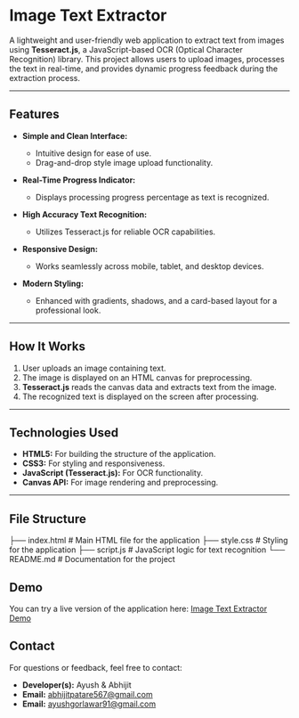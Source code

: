 # Image Text Extractor

A lightweight and user-friendly web application to extract text from images using **Tesseract.js**, a JavaScript-based OCR (Optical Character Recognition) library. This project allows users to upload images, processes the text in real-time, and provides dynamic progress feedback during the extraction process.

---

## **Features**
- **Simple and Clean Interface:** 
  - Intuitive design for ease of use.
  - Drag-and-drop style image upload functionality.

- **Real-Time Progress Indicator:** 
  - Displays processing progress percentage as text is recognized.

- **High Accuracy Text Recognition:** 
  - Utilizes Tesseract.js for reliable OCR capabilities.

- **Responsive Design:** 
  - Works seamlessly across mobile, tablet, and desktop devices.

- **Modern Styling:** 
  - Enhanced with gradients, shadows, and a card-based layout for a professional look.

---

## **How It Works**
1. User uploads an image containing text.
2. The image is displayed on an HTML canvas for preprocessing.
3. **Tesseract.js** reads the canvas data and extracts text from the image.
4. The recognized text is displayed on the screen after processing.

---

## **Technologies Used**
- **HTML5:** For building the structure of the application.
- **CSS3:** For styling and responsiveness.
- **JavaScript (Tesseract.js):** For OCR functionality.
- **Canvas API:** For image rendering and preprocessing.

---
## File Structure

├── index.html        # Main HTML file for the application
├── style.css         # Styling for the application
├── script.js         # JavaScript logic for text recognition
└── README.md         # Documentation for the project

## **Demo**
You can try a live version of the application here: [Image Text Extractor Demo](#)  

## **Contact**
For questions or feedback, feel free to contact:

- **Developer(s):** Ayush & Abhijit
- **Email:** abhijitpatare567@gmail.com
- **Email:** ayushgorlawar91@gmail.com



